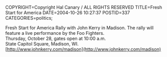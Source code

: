 COPYRIGHT=Copyright Hal Canary / ALL RIGHTS RESERVED
TITLE=Fresh Start for America
DATE=2004-10-26 10:27:37
POSTID=337
CATEGORIES=politics;

Fresh Start for America Rally with John Kerry in Madison. The rally will feature a live performance by the Foo Fighters.  
Thursday, October 28, gates open at 10:00 a.m.  
State Capitol Square, Madison, WI.  
[http://www.johnkerry.com/madison](http://www.johnkerry.com/madison)

